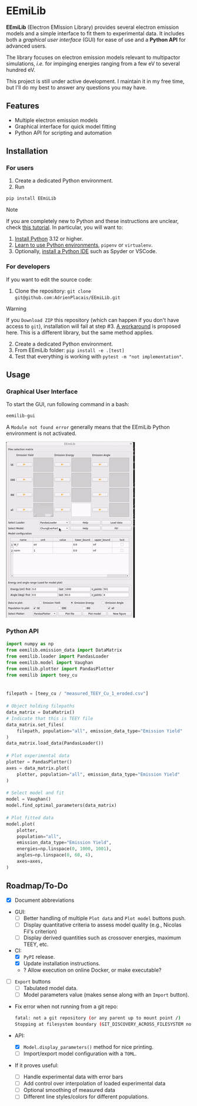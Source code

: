 # EEmiLib

**EEmiLib** (Electron EMIssion Library) provides several electron emission models and
a simple interface to fit them to experimental data.
It includes both a _graphical user interface_ (GUI) for ease of use and a
**Python API** for advanced users.

The library focuses on electron emission models relevant to multipactor simulations,
_i.e._ for impinging energies ranging from a few eV to several hundred eV.

This project is still under active development.
I maintain it in my free time, but I'll do my best to answer any questions you
may have.

## Features

- Multiple electron emission models
- Graphical interface for quick model fitting
- Python API for scripting and automation

## Installation

### For users

1. Create a dedicated Python environment.
2. Run

```bash
pip install EEmiLib
```

> [!NOTE]
> If you are completely new to Python and these instructions are unclear, check [this tutorial](https://python-guide.readthedocs.io/en/latest/).
> In particular, you will want to:
>
> 1. [Install Python](https://python-guide.readthedocs.io/en/latest/starting/installation/) 3.12 or higher.
> 2. [Learn to use Python environments](https://python-guide.readthedocs.io/en/latest/dev/virtualenvs/), `pipenv` or `virtualenv`.
> 3. Optionally, [install a Python IDE](https://python-guide.readthedocs.io/en/latest/dev/env/#ides)
>    such as Spyder or VSCode.

### For developers

If you want to edit the source code:

1. Clone the repository: `git clone git@github.com:AdrienPlacais/EEmiLib.git`

> [!WARNING]
> If you `Download ZIP` this repository (which can happen if you don't have access to `git`), installation will fail at step #3.
> [A workaround](https://lightwin.readthedocs.io/en/latest/manual/troubles/setuptools_error.html) is proposed here.
> This is a different library, but the same method applies.

2. Create a dedicated Python environment.
3. From EEmiLib folder: `pip install -e .[test]`
4. Test that everything is working with `pytest -m "not implementation"`.

## Usage

### Graphical User Interface

To start the GUI, run following command in a bash:

```bash
eemilib-gui
```

A `Module not found error` generally means that the EEmiLib Python environment
is not activated.

![GUI animation](./docs/_static/animation.gif)

### Python API

```python
import numpy as np
from eemilib.emission_data import DataMatrix
from eemilib.loader import PandasLoader
from eemilib.model import Vaughan
from eemilib.plotter import PandasPlotter
from eemilib import teey_cu


filepath = [teey_cu / "measured_TEEY_Cu_1_eroded.csv"]

# Object holding filepaths
data_matrix = DataMatrix()
# Indicate that this is TEEY file
data_matrix.set_files(
    filepath, population="all", emission_data_type="Emission Yield"
)
data_matrix.load_data(PandasLoader())

# Plot experimental data
plotter = PandasPlotter()
axes = data_matrix.plot(
    plotter, population="all", emission_data_type="Emission Yield"
)

# Select model and fit
model = Vaughan()
model.find_optimal_parameters(data_matrix)

# Plot fitted data
model.plot(
    plotter,
    population="all",
    emission_data_type="Emission Yield",
    energies=np.linspace(0, 1000, 1001),
    angles=np.linspace(0, 60, 4),
    axes=axes,
)
```

## Roadmap/To-Do

- [x] Document abbreviations
- GUI:
  - [ ] Better handling of multiple `Plot data` and `Plot model` buttons push.
  - [ ] Display quantitative criteria to assess model quality (e.g., Nicolas
        Fil's criterion)
  - [ ] Display derived quantities such as crossover energies, maximum TEEY, etc.
- CI:
  - [x] `PyPI` release.
  - [x] Update installation instructions.
  - ? Allow execution on online Docker, or make executable?
- [ ] `Export` buttons
  - [ ] Tabulated model data.
  - [ ] Model parameters value (makes sense along with an `Import` button).
- Fix error when not running from a git repo:

  ```bash
  fatal: not a git repository (or any parent up to mount point /)
  Stopping at filesystem boundary (GIT_DISCOVERY_ACROSS_FILESYSTEM not set).`
  ```

- API:
  - [x] `Model.display_parameters()` method for nice printing.
  - [ ] Import/export model configuration with a `TOML`.
- If it proves useful:
  - [ ] Handle experimental data with error bars
  - [ ] Add control over interpolation of loaded experimental data
  - [ ] Optional smoothing of measured data
  - [ ] Different line styles/colors for different populations.
